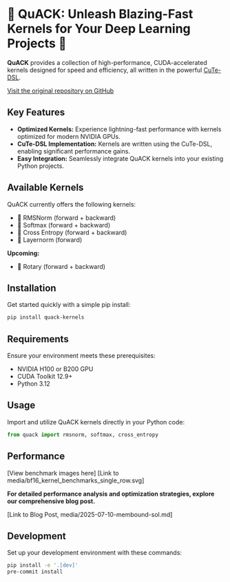 # 🦆 QuACK: Unleash Blazing-Fast Kernels for Your Deep Learning Projects 🦆

**QuACK** provides a collection of high-performance, CUDA-accelerated kernels designed for speed and efficiency, all written in the powerful [CuTe-DSL](https://docs.nvidia.com/cutlass/media/docs/pythonDSL/cute_dsl_general/dsl_introduction.html).

[Visit the original repository on GitHub](https://github.com/Dao-AILab/quack)

## Key Features

*   **Optimized Kernels:** Experience lightning-fast performance with kernels optimized for modern NVIDIA GPUs.
*   **CuTe-DSL Implementation:** Kernels are written using the CuTe-DSL, enabling significant performance gains.
*   **Easy Integration:** Seamlessly integrate QuACK kernels into your existing Python projects.

## Available Kernels

QuACK currently offers the following kernels:

*   🦆 RMSNorm (forward + backward)
*   🦆 Softmax (forward + backward)
*   🦆 Cross Entropy (forward + backward)
*   🦆 Layernorm (forward)

**Upcoming:**

*   🦆 Rotary (forward + backward)

## Installation

Get started quickly with a simple pip install:

```bash
pip install quack-kernels
```

## Requirements

Ensure your environment meets these prerequisites:

*   NVIDIA H100 or B200 GPU
*   CUDA Toolkit 12.9+
*   Python 3.12

## Usage

Import and utilize QuACK kernels directly in your Python code:

```python
from quack import rmsnorm, softmax, cross_entropy
```

## Performance

[View benchmark images here]
[Link to media/bf16_kernel_benchmarks_single_row.svg]

**For detailed performance analysis and optimization strategies, explore our comprehensive blog post.**

[Link to Blog Post, media/2025-07-10-membound-sol.md]

## Development

Set up your development environment with these commands:

```bash
pip install -e '.[dev]'
pre-commit install
```